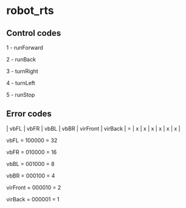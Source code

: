 # robot_rts

## Control codes

1 - runForward

2 - runBack

3 - turnRight

4 - turnLeft

5 - runStop


## Error codes

  | vbFL | vbFR | vbBL | vbBR | virFront | virBack | = |   x  |   x  |   x  |   x  |    x     |    x    |   
  
  vbFL =     100000 = 32
  
  vbFR =     010000 = 16
  
  vbBL =     001000 = 8
  
  vbBR =     000100 = 4
  
  virFront = 000010 = 2
  
  virBack =  000001 = 1
